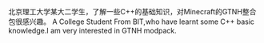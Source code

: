 北京理工大学某大二学生，了解一些C++的基础知识，对Minecraft的GTNH整合包很感兴趣。
A College Student From BIT,who have learnt some C++ basic knowledge.I am very interested in GTNH modpack.

<!--
**Oldmemory1/Oldmemory1** is a ✨ _special_ ✨ repository because its `README.md` (this file) appears on your GitHub profile.

Here are some ideas to get you started:

- 🔭 I’m currently working on ...
- 🌱 I’m currently learning ...
- 👯 I’m looking to collaborate on ...
- 🤔 I’m looking for help with ...
- 💬 Ask me about ...
- 📫 How to reach me: ...
- 😄 Pronouns: ...
- ⚡ Fun fact: ...
-->
